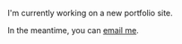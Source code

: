 I'm currently working on a new portfolio site.

In the meantime, you can [email me](mailto:o@shaneermitano.com).

